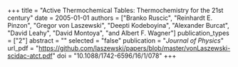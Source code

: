 +++
title = "Active Thermochemical Tables: Thermochemistry for the 21st century"
date = 2005-01-01
authors = ["Branko Ruscic", "Reinhardt E. Pinzon", "Gregor von Laszewski", "Deepti Kodeboyina", "Alexander Burcat", "David Leahy", "David Montoya", "and Albert F. Wagner"]
publication_types = ["2"]
abstract = ""
selected = "false"
publication = "*Journal of Physics*"
url_pdf = "https://github.com/laszewski/papers/blob/master/vonLaszewski-scidac-atct.pdf"
doi = "10.1088/1742-6596/16/1/078"
+++

